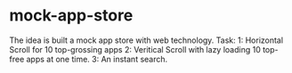 # mock-app-store


The idea is built a mock app store with web technology.
Task:
  1: Horizontal Scroll for 10 top-grossing apps
  2: Veritical Scroll with lazy loading 10 top-free apps at one time.
  3: An instant search.
